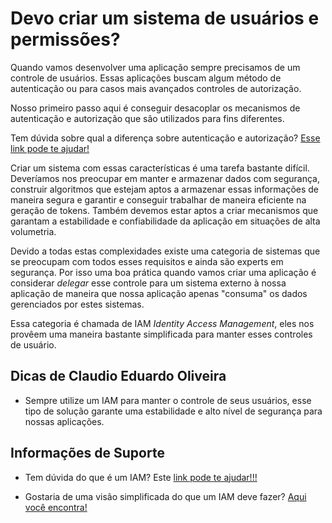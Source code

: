 # Devo criar um sistema de usuários e permissões?

Quando vamos desenvolver uma aplicação sempre precisamos de um controle de usuários. Essas aplicações
buscam algum método de autenticação ou para casos mais avançados controles de autorização.

Nosso primeiro passo aqui é conseguir desacoplar os mecanismos de autenticação e autorização que 
são utilizados para fins diferentes.

Tem dúvida sobre qual a diferença sobre autenticação e autorização? [Esse link pode te ajudar!](autenticacao_vs_autorizacao.md)

Criar um sistema com essas características é uma tarefa bastante difícil. Deveríamos nos preocupar
em manter e armazenar dados com segurança, construir algoritmos que estejam aptos a armazenar essas informações
de maneira segura e garantir e conseguir trabalhar de maneira eficiente na geração de tokens.
Também devemos estar aptos a criar mecanismos que garantam a estabilidade e confiabilidade
da aplicação em situações de alta volumetria.

Devido a todas estas complexidades existe uma categoria de sistemas que se preocupam com todos esses
requisitos e ainda são experts em segurança. Por isso uma boa prática quando 
vamos criar uma aplicação é considerar _delegar_ esse controle para um sistema
externo à nossa aplicação de maneira que nossa aplicação apenas "consuma" os dados gerenciados por estes
sistemas.

Essa categoria é chamada de IAM _Identity Access Management_, eles nos provêem uma maneira
bastante simplificada para manter esses controles de usuário.

## Dicas de Claudio Eduardo Oliveira

- Sempre utilize um IAM para manter o controle de seus usuários, esse tipo de solução garante uma estabilidade
e alto nível de segurança para nossas aplicações.

## Informações de Suporte

- Tem dúvida do que é um IAM? Este [link pode te ajudar!!!](https://www.cloudflare.com/learning/access-management/what-is-identity-and-access-management/)

- Gostaria de uma visão simplificada do que um IAM deve fazer? [Aqui você encontra!](https://www.gartner.com/en/information-technology/glossary/identity-and-access-management-iam)